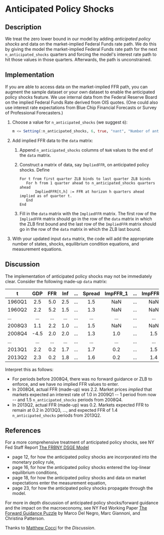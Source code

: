 # Anticipated Policy Shocks

## Description

We treat the zero lower bound in our model by adding *anticipated policy
shocks* and data on the market-implied Federal Funds rate path. We do this by
giving the model the market-implied Federal Funds rate path for the next
`n_anticipated_shocks` quarters and forcing the model's interest rate path
to hit those values in those quarters. Afterwards, the path is unconstrained.

## Implementation

If you are able to access data on the market-implied FFR path, you can augment
the sample dataset or your own dataset to enable the anticipated policy shocks
feature. We use internal data from the Federal Reserve Board on the implied
Federal Funds Rate derived from OIS quotes. (One could also use interest rate
expectations from Blue Chip Financial Forecasts or Survey of Professional
Forecasters.)

1. Choose a value for `n_anticipated_shocks` (we suggest `6`):

    ```julia
    m <= Setting(:n_anticipated_shocks, 6, true, "nant", "Number of ant. pol. shocks)
    ```

2. Add implied FFR data to the `data` matrix:
    1. Append `n_anticipated_shocks` columns of `NaN` values to the end of the
       `data` matrix.
    2. Construct a matrix of data, say `ImpliedFFR`, on anticipated policy
       shocks. Define

         ```pseudocode
         For t from first quarter ZLB binds to last quarter ZLB binds
            For h from 1 quarter ahead to n_anticipated_shocks quarters ahead
                ImpliedFFR[t,h] := FFR at horizon h quarters ahead implied as of quarter t.
            End
         End
         ```

    3. Fill in the `data` matrix with the `ImpliedFFR` matrix. The first
       row of the `ImpliedFFR` matrix should go in the row of the `data` matrix in
       which the ZLB first bound and the last row of the `ImpliedFFR` matrix should
       go in the row of the `data` matrix in which the ZLB last bound.
3. With your updated input `data` matrix, the code will add the appropriate
  number of states, shocks, equilibrium condition equations, and measurement
  equations.

## Discussion

The implementation of anticipated policy shocks may not be immediately clear.
Consider the following made-up `data` matrix:

| t      | GDP  | FFR | Inf | ... | Spread | ImpFFR\_1 | ... | ImpFFR_H   |
| ------ | :--: | :-: | :-: | :-: | :----: | :-----:   | :-: | :--------: |
| 1960Q1 | 2.5  | 5.0 | 2.5 | ... | 1.5    | NaN       | ... | NaN        |
| 1960Q2 | 2.2  | 5.2 | 1.5 | ... | 1.3    | NaN       | ... | NaN        |
| ...    | ...  | ... | ... | ... | ...    | ...       | ... | ...        |
| 2008Q3 | 1.1  | 2.2 | 1.0 | ... | 1.5    | NaN       | ... | NaN        |
| 2008Q4 | -4.5 | 2.0 | 2.0 | ... | 1.3    | 1.0       | ... | 1.5        |
| ...    | ...  | ... | ... | ... | ...    | ...       | ... | ...        |
| 2013Q1 | 2.2  | 0.2 | 1.7 | ... | 1.7    | 0.2       | ... | 1.5        |
| 2013Q2 | 2.3  | 0.2 | 1.8 | ... | 1.6    | 0.2       | ... | 1.4        |

Interpret this as follows:

- For periods before 2008Q4, there was no forward guidance or ZLB to enforce,
  and we have no implied FFR values to enter.
- In 2008Q4, actual FFR (made-up) was 2.2. Market prices *implied* that markets
  expected an interest rate of 1.0 in 2009Q1 -- 1 period from now --
  and 1.5 `n_anticipated_shocks` periods from 2008Q4.
- In 2013Q2, actual FFR (made-up) was 0.2. Markets expected FFR to remain at 0.2
  in 2013Q3, ..., and expected FFR of 1.4 `n_anticipated_shocks` periods from
  2013Q2.

## References

For a more comprehensive treatment of anticipated policy shocks, see NY Fed
Staff Report
[The FRBNY DSGE Model](https://www.newyorkfed.org/medialibrary/media/research/staff_reports/sr647.pdf)
- page 12, for how the anticipated policy shocks are incorporated into the
  monetary policy rule,
- page 16, for how the anticipated policy shocks entered the log-linear
  equilibrium conditions,
- page 18, for how the anticipated policy shocks and data on market expectations
  enter the measurement equation,
- page 23, for how the anticipated policy shocks propagate through the model.

For more in depth discussion of anticipated policy shocks/forward guidance and
the impact on the macroeconomy, see NY Fed Working Paper
[The Forward Guidance Puzzle](https://www.newyorkfed.org/medialibrary/media/research/staff_reports/sr574.pdf)
by Marco Del Negro, Marc Giannoni, and Christina Patterson.

Thanks to [Matthew Cocci](https://github.com/MattCocci) for the *Discussion*.
